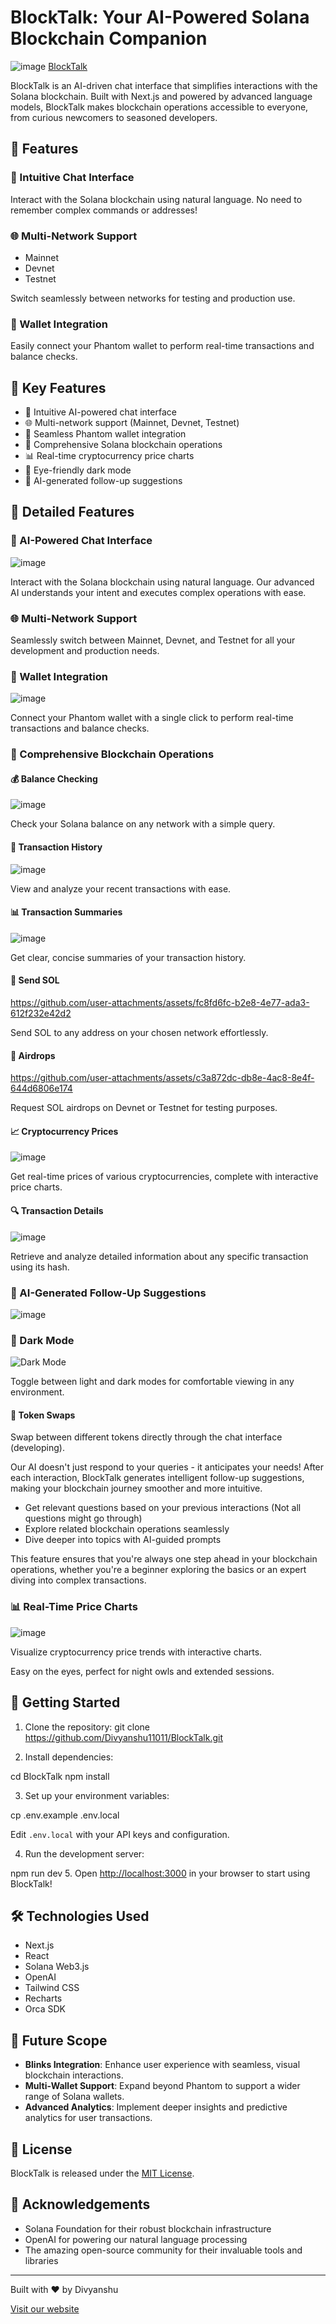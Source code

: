 # BlockTalk: Your AI-Powered Solana Blockchain Companion

![image](https://github.com/user-attachments/assets/1f228191-e84c-4703-a466-e6f8b92febd9)
[BlockTalk](https://blocktalk-gamma.vercel.app/)


BlockTalk is an AI-driven chat interface that simplifies interactions with the Solana blockchain. Built with Next.js and powered by advanced language models, BlockTalk makes blockchain operations accessible to everyone, from curious newcomers to seasoned developers.

## 🌟 Features

### 💬 Intuitive Chat Interface



Interact with the Solana blockchain using natural language. No need to remember complex commands or addresses!

### 🌐 Multi-Network Support
- Mainnet
- Devnet
- Testnet

Switch seamlessly between networks for testing and production use.

### 🔐 Wallet Integration


Easily connect your Phantom wallet to perform real-time transactions and balance checks.

## 🌟 Key Features

- 💬 Intuitive AI-powered chat interface
- 🌐 Multi-network support (Mainnet, Devnet, Testnet)
- 🔐 Seamless Phantom wallet integration
- 💼 Comprehensive Solana blockchain operations
- 📊 Real-time cryptocurrency price charts
- 🌙 Eye-friendly dark mode
- 🤖 AI-generated follow-up suggestions

## 🚀 Detailed Features

### 💬 AI-Powered Chat Interface
![image](https://github.com/user-attachments/assets/af2edcd3-5206-4c23-9c02-bb1c4ce48e92)

Interact with the Solana blockchain using natural language. Our advanced AI understands your intent and executes complex operations with ease.

### 🌐 Multi-Network Support
Seamlessly switch between Mainnet, Devnet, and Testnet for all your development and production needs.

### 🔐 Wallet Integration
![image](https://github.com/user-attachments/assets/67ce4a3e-8547-4461-9d1e-e5e5cc4d4934)

Connect your Phantom wallet with a single click to perform real-time transactions and balance checks.

### 💼 Comprehensive Blockchain Operations

#### 💰 Balance Checking
![image](https://github.com/user-attachments/assets/0c314cc3-9c94-4371-a5b8-14abb0599077)


Check your Solana balance on any network with a simple query.

#### 📜 Transaction History
![image](https://github.com/user-attachments/assets/c23312c3-7cbb-428b-8cb9-3d3f78459587)


View and analyze your recent transactions with ease.

#### 📊 Transaction Summaries
![image](https://github.com/user-attachments/assets/200ccc58-ae75-4a0e-97e9-1a9e602773b1)

Get clear, concise summaries of your transaction history.

#### 💸 Send SOL

https://github.com/user-attachments/assets/fc8fd6fc-b2e8-4e77-ada3-612f232e42d2

Send SOL to any address on your chosen network effortlessly.

#### 🚰 Airdrops
https://github.com/user-attachments/assets/c3a872dc-db8e-4ac8-8e4f-644d6806e174

Request SOL airdrops on Devnet or Testnet for testing purposes.

#### 📈 Cryptocurrency Prices
![image](https://github.com/user-attachments/assets/3c540c55-4586-4c17-8297-a49a37cdab2a)

Get real-time prices of various cryptocurrencies, complete with interactive price charts.


#### 🔍 Transaction Details
![image](https://github.com/user-attachments/assets/edd30c87-dc1c-4a1f-968c-d34c27253049)


Retrieve and analyze detailed information about any specific transaction using its hash.

### 🤖 AI-Generated Follow-Up Suggestions
![image](https://github.com/user-attachments/assets/889fccbb-6230-47b1-b471-dd8c1a0076c8)



### 🌙 Dark Mode
![Dark Mode](path/to/dark_mode_screenshot.gif)

Toggle between light and dark modes for comfortable viewing in any environment.


#### 💱 Token Swaps
Swap between different tokens directly through the chat interface (developing).

Our AI doesn't just respond to your queries - it anticipates your needs! After each interaction, BlockTalk generates intelligent follow-up suggestions, making your blockchain journey smoother and more intuitive.

- Get relevant questions based on your previous interactions (Not all questions might go through)
- Explore related blockchain operations seamlessly
- Dive deeper into topics with AI-guided prompts

This feature ensures that you're always one step ahead in your blockchain operations, whether you're a beginner exploring the basics or an expert diving into complex transactions.

### 📊 Real-Time Price Charts
![image](https://github.com/user-attachments/assets/1fe02a60-e8db-4d9c-95a8-44b8710dd586)


Visualize cryptocurrency price trends with interactive charts.


Easy on the eyes, perfect for night owls and extended sessions.

## 🚀 Getting Started

1. Clone the repository:
   git clone https://github.com/Divyanshu11011/BlockTalk.git

2. Install dependencies:

cd BlockTalk npm install

3. Set up your environment variables:

cp .env.example .env.local

Edit `.env.local` with your API keys and configuration.

4. Run the development server:

npm run dev
5. Open [http://localhost:3000](http://localhost:3000) in your browser to start using BlockTalk!


## 🛠️ Technologies Used

- Next.js
- React
- Solana Web3.js
- OpenAI
- Tailwind CSS
- Recharts
- Orca SDK

## 🔮 Future Scope

- **Blinks Integration**: Enhance user experience with seamless, visual blockchain interactions.
- **Multi-Wallet Support**: Expand beyond Phantom to support a wider range of Solana wallets.
- **Advanced Analytics**: Implement deeper insights and predictive analytics for user transactions.


## 📄 License

BlockTalk is released under the [MIT License](LICENSE).

## 🙏 Acknowledgements

- Solana Foundation for their robust blockchain infrastructure
- OpenAI for powering our natural language processing
- The amazing open-source community for their invaluable tools and libraries

---

Built with ❤️ by Divyanshu

[Visit our website](https://blocktalk-gamma.vercel.app/) 
